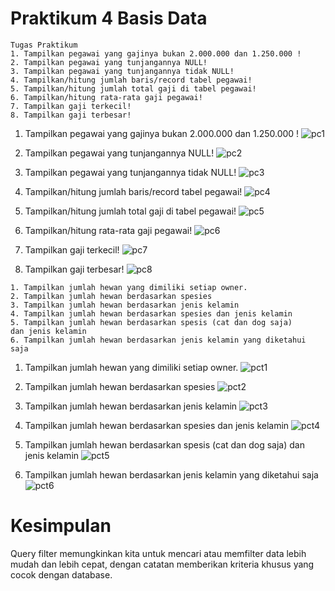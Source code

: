 # Praktikum 4 Basis Data
```
Tugas Praktikum
1. Tampilkan pegawai yang gajinya bukan 2.000.000 dan 1.250.000 !
2. Tampilkan pegawai yang tunjangannya NULL! 
3. Tampilkan pegawai yang tunjangannya tidak NULL! 
4. Tampilkan/hitung jumlah baris/record tabel pegawai!
5. Tampilkan/hitung jumlah total gaji di tabel pegawai!
6. Tampilkan/hitung rata-rata gaji pegawai!
7. Tampilkan gaji terkecil!
8. Tampilkan gaji terbesar!
```

1. Tampilkan pegawai yang gajinya bukan 2.000.000 dan 1.250.000 !
![pc1](https://github.com/DimasF3009/Basis-Data-Praktikum-4/assets/115356128/23f75828-3217-4cf9-8dba-fecc50b91367)

2. Tampilkan pegawai yang tunjangannya NULL! 
![pc2](https://github.com/DimasF3009/Basis-Data-Praktikum-4/assets/115356128/4accf8e7-1068-4099-8ac7-96a847e9b3a7)

3. Tampilkan pegawai yang tunjangannya tidak NULL! 
![pc3](https://github.com/DimasF3009/Basis-Data-Praktikum-4/assets/115356128/e9a82e98-6aae-4522-bf9d-84695d3078e5)

4. Tampilkan/hitung jumlah baris/record tabel pegawai!
![pc4](https://github.com/DimasF3009/Basis-Data-Praktikum-4/assets/115356128/406d6477-4427-4fa8-a000-d7667daf3992)

5. Tampilkan/hitung jumlah total gaji di tabel pegawai!
![pc5](https://github.com/DimasF3009/Basis-Data-Praktikum-4/assets/115356128/1ac06a72-2f05-4906-887c-d3e0c62cb042)

6. Tampilkan/hitung rata-rata gaji pegawai!
![pc6](https://github.com/DimasF3009/Basis-Data-Praktikum-4/assets/115356128/43312d9c-ee7e-4f61-8875-4d01e1741405)

7. Tampilkan gaji terkecil!
![pc7](https://github.com/DimasF3009/Basis-Data-Praktikum-4/assets/115356128/0eff6c62-2964-44a7-ae93-217a86191a5b)

8. Tampilkan gaji terbesar!
![pc8](https://github.com/DimasF3009/Basis-Data-Praktikum-4/assets/115356128/2c712590-cd26-48b5-a533-16c7071f56ef)

```
1. Tampilkan jumlah hewan yang dimiliki setiap owner.
2. Tampilkan jumlah hewan berdasarkan spesies
3. Tampilkan jumlah hewan berdasarkan jenis kelamin
4. Tampilkan jumlah hewan berdasarkan spesies dan jenis kelamin
5. Tampilkan jumlah hewan berdasarkan spesis (cat dan dog saja) 
dan jenis kelamin
6. Tampilkan jumlah hewan berdasarkan jenis kelamin yang diketahui
saja
```
1. Tampilkan jumlah hewan yang dimiliki setiap owner.
![pct1](https://github.com/DimasF3009/Basis-Data-Praktikum-4/assets/115356128/3f25b76d-8b5d-4e8f-a20a-051567558671)

2. Tampilkan jumlah hewan berdasarkan spesies
![pct2](https://github.com/DimasF3009/Basis-Data-Praktikum-4/assets/115356128/1d0b8c53-f053-42f7-8ac7-2efc40538e4f)

3. Tampilkan jumlah hewan berdasarkan jenis kelamin
![pct3](https://github.com/DimasF3009/Basis-Data-Praktikum-4/assets/115356128/31972670-d47f-453d-a94a-aa7d4aa25b6d)

4. Tampilkan jumlah hewan berdasarkan spesies dan jenis kelamin
![pct4](https://github.com/DimasF3009/Basis-Data-Praktikum-4/assets/115356128/fed948be-02b2-4772-a966-085b4257446c)

5. Tampilkan jumlah hewan berdasarkan spesis (cat dan dog saja) dan jenis kelamin
![pct5](https://github.com/DimasF3009/Basis-Data-Praktikum-4/assets/115356128/442dcb56-8911-4b96-b2e5-f0fecbd89b7b)

6. Tampilkan jumlah hewan berdasarkan jenis kelamin yang diketahui saja
![pct6](https://github.com/DimasF3009/Basis-Data-Praktikum-4/assets/115356128/6b279216-bc4c-4153-b10b-6282fbe64543)


# Kesimpulan
Query filter memungkinkan kita untuk mencari atau memfilter data lebih mudah dan lebih cepat, dengan catatan memberikan kriteria khusus yang cocok dengan database.
